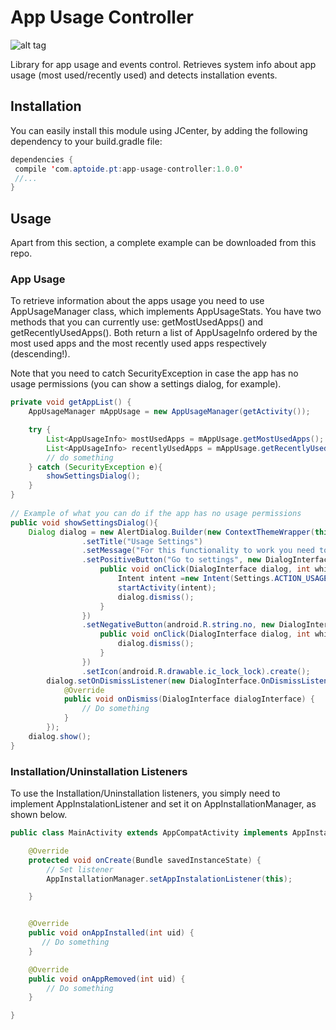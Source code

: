 # App Usage Controller
![alt tag](https://travis-ci.org/gmartinsribeiro/app-usage-controller.svg?branch=master)

Library for app usage and events control.
Retrieves system info about app usage (most used/recently used) and detects installation events.

## Installation
You can easily install this module using JCenter, by adding the following dependency to your build.gradle file:

```java
dependencies {
 compile 'com.aptoide.pt:app-usage-controller:1.0.0'
 //...
}
```
## Usage
Apart from this section, a complete example can be downloaded from this repo.

### App Usage
To retrieve information about the apps usage you need to use AppUsageManager class, which implements AppUsageStats.
You have two methods that you can currently use: getMostUsedApps() and getRecentlyUsedApps(). Both return a list of AppUsageInfo ordered by the most used apps and the most recently used apps respectively (descending!).

Note that you need to catch SecurityException in case the app has no usage permissions (you can show a settings dialog, for example).

```java
private void getAppList() {
    AppUsageManager mAppUsage = new AppUsageManager(getActivity());

    try {
        List<AppUsageInfo> mostUsedApps = mAppUsage.getMostUsedApps();
        List<AppUsageInfo> recentlyUsedApps = mAppUsage.getRecentlyUsedApps();
        // do something
    } catch (SecurityException e){
        showSettingsDialog();
    }
}
    
// Example of what you can do if the app has no usage permissions
public void showSettingsDialog(){
    Dialog dialog = new AlertDialog.Builder(new ContextThemeWrapper(this, R.style.AppTheme))
                .setTitle("Usage Settings")
                .setMessage("For this functionality to work you need to grant app usage permission to this app. Do you want to do it now?")
                .setPositiveButton("Go to settings", new DialogInterface.OnClickListener() {
                    public void onClick(DialogInterface dialog, int which) {
                        Intent intent =new Intent(Settings.ACTION_USAGE_ACCESS_SETTINGS);
                        startActivity(intent);
                        dialog.dismiss();
                    }
                })
                .setNegativeButton(android.R.string.no, new DialogInterface.OnClickListener() {
                    public void onClick(DialogInterface dialog, int which) {
                        dialog.dismiss();
                    }
                })
                .setIcon(android.R.drawable.ic_lock_lock).create();
        dialog.setOnDismissListener(new DialogInterface.OnDismissListener() {
            @Override
            public void onDismiss(DialogInterface dialogInterface) {
                // Do something
            }
        });
    dialog.show();
}
```
### Installation/Uninstallation Listeners
To use the Installation/Uninstallation listeners, you simply need to implement AppInstalationListener and set it on AppInstallationManager, as shown below.

```java
public class MainActivity extends AppCompatActivity implements AppInstallationListener {

    @Override
    protected void onCreate(Bundle savedInstanceState) {
        // Set listener
        AppInstallationManager.setAppInstalationListener(this);

    }


    @Override
    public void onAppInstalled(int uid) {
       // Do something
    }

    @Override
    public void onAppRemoved(int uid) {
        // Do something
    }

}

```
